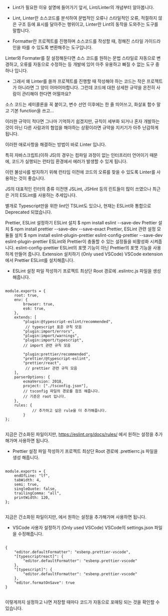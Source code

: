 * Lint가 필요한 이유
설명에 들어가기 앞서, Lint/Linter의 개념부터 알아봅니다.

* Lint, Linter란
소스코드를 분석하여 문법적인 오류나 스타일적인 오류, 적절하지 않은 구조 등에 표시를 달아주는 행위이고, Linter란 Lint의 동작을 도와주는 도구를 말합니다.

* Formatter란
프로젝트를 진행하며 소스코드를 작성할 때, 정해진 스타일 가이드라인을 따를 수 있도록 변환해주는 도구입니다.

Linter와 Formater를 잘 설정해둔다면 소스 코드를 원하는 문법 스타일로 자동으로 변경하고, 오류를 자동으로 수정하는 등 개발에 있어 아주 유용하고 빠질 수 없는 도구 중 하나 입니다.

* 그래서 왜 Linter를 쓸까
프로젝트를 진행할 때 작성해야 하는 코드는 작은 프로젝트가 아니라면 그 양이 어마어마합니다. 그런데 코드에 대한 상세한 규약을 온전히 사람이 관리해야 한다면 어떨까요?

 

소스 코드는 세미콜론을 꼭 붙이고, 변수 선언 이후에는 한 줄 띄어쓰고, 화살표 함수 말고 기본 function을 쓰고...

이러한 규약이 적다면 그나마 기억하기 쉽겠지만, 규칙이 세부화 되거나 혼자 개발하는 것이 아닌 다른 사람과의 협업을 해야하는 상황이라면 규약을 지키기가 아주 난감하게 됩니다.

 

이러한 애로사항을 해결하는 방법이 바로 Linter 입니다.

 

특히 자바스크립트(이하 JS)의 경우는 컴파일 과정이 없는 인터프리터 언어이기 때문에, 코드가 실행되는 런타임 환경에서 에러가 발생할 수 있게 됩니다.

이런 불상사를 방지하기 위해 런타임 이전에 코드의 오류를 찾을 수 있도록 Linter를 사용하는 것이 좋습니다.

JS의 대표적인 린터의 종류
이전엔 JSLint, JSHint 등의 린트들이 많이 쓰였으나 최근은 거의 ESLint를 사용하는 추세입니다.

별개로 Typescript만을 위한 lint인 TSLint도 있으나, 현재는 ESLint와 통합으로 Deprecated 되었습니다.

Prettier, ESLint 설정하기
ESLint 설치
$ npm install eslint --save-dev
Prettier 설치
$ npm install prettier --save-dev --save-exact
Prettier, ESLint 관련 설정 모듈들 설치
$ npm install eslint-plugin-prettier eslint-config-prettier --save-dev
eslint-plugin-prettier
ESLint와 Prettier이 충돌할 수 있는 설정들을 비활성화 시켜줍니다.
eslint-config-prettier
ESLint의 포맷 기능이 아닌 Prettier의 포맷 기능을 사용하게 만들어 줍니다.
Extension 설치하기 (Only used VSCode)
VSCode extension에서 Prettier ESLint를 설치해줍니다.

* ESLint 설정 파일 작성하기
프로젝트 최상단 Root 경로에 .eslintrc.js 파일을 생성 해줍니다.

<pre>
<code>
module.exports = {
    root: true,
    env: {
        browser: true,
        es6: true,
    },
    extends: [
        "plugin:@typescript-eslint/recommended",
         // typescript 표준 규칙 모음
        "plugin:import/errors",
        "plugin:import/warnings",
        "plugin:import/typescript",
        // import 관련 규칙 모음

        "plugin:prettier/recommended",
        "prettier/@typescript-eslint",
        "prettier/react",
         // prettier 관련 규칙 모음
    ],
    parserOptions: {
        ecmaVersion: 2018,
        project: ["./tsconfig.json"],
        // tsconfig 파일의 경로를 참조 해줍니다. 
        // 기준은 root 입니다.
    },
    rules: {
            // 추가하고 싶은 rule을 더 추가해줍니다.
        }
};
</code>
</pre>


지금은 간소화된 파일이지만, https://eslint.org/docs/rules/ 에서 원하는 설정을 추가해가며 사용하면 됩니다.

* Prettier 설정 파일 작성하기
프로젝트 최상단 Root 경로에 .prettierrc.js 파일을 생성 해줍니다.

<pre>
<code>
module.exports = {
    endOfLine: "lf",
    tabWidth: 4,
    semi: true,
    singleQuote: false,
    trailingComma: "all",
    printWidth: 120,
};
</code>
</pre>
지금은 간소화된 파일이지만, 에서 원하는 설정을 추가해가며 사용하면 됩니다.

* VSCode 사용자 설정하기 (Only used VSCode)
VSCode의 settings.json 파일을 수정해줍니다.

<pre>
<code>
{
    "editor.defaultFormatter": "esbenp.prettier-vscode",
    "[typescriptreact]": {
        "editor.defaultFormatter": "esbenp.prettier-vscode"
    },
    "[typescript]": {
        "editor.defaultFormatter": "esbenp.prettier-vscode"
    },
    "editor.formatOnSave": true
}
</code>
</pre>
이렇게까지 설정하고 나면 저장할 때마다 코드가 자동으로 포매팅 되는 것을 확인할 수 있습니다.
